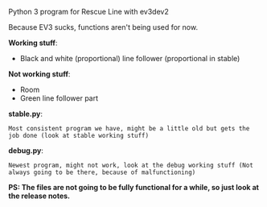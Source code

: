 Python 3 program for Rescue Line with ev3dev2

Because EV3 sucks, functions aren't being used for now.

**Working stuff**:
  - Black and white (proportional) line follower (proportional in stable)

  
**Not working stuff**:
  - Room
  - Green line follower part

**stable.py**:

    Most consistent program we have, might be a little old but gets the job done (look at stable working stuff)


**debug.py**:

    Newest program, might not work, look at the debug working stuff (Not always going to be there, because of malfunctioning)




**PS: The files are not going to be fully functional for a while, so just look at the release notes.**
